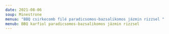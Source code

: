 ```yaml
---
date: 2021-08-06
soup: Minestrone
menua: "BBQ csirkecomb filé paradicsomos-bazsalikomos jázmin rizzsel "
menub: BBQ karfiol paradicsomos-bazsalikomos jázmin rizzsel
---
```

